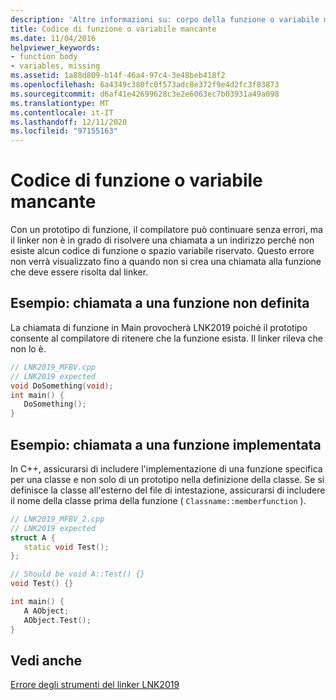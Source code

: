 ```yaml
---
description: 'Altre informazioni su: corpo della funzione o variabile mancante'
title: Codice di funzione o variabile mancante
ms.date: 11/04/2016
helpviewer_keywords:
- function body
- variables, missing
ms.assetid: 1a88d809-b14f-46a4-97c4-3e48beb418f2
ms.openlocfilehash: 6a4349c380fc0f573adc8e372f9e4d2fc3f83873
ms.sourcegitcommit: d6af41e42699628c3e2e6063ec7b03931a49a098
ms.translationtype: MT
ms.contentlocale: it-IT
ms.lasthandoff: 12/11/2020
ms.locfileid: "97155163"
---
```

# <a name="missing-function-body-or-variable"></a>Codice di funzione o variabile mancante

Con un prototipo di funzione, il compilatore può continuare senza errori, ma il linker non è in grado di risolvere una chiamata a un indirizzo perché non esiste alcun codice di funzione o spazio variabile riservato. Questo errore non verrà visualizzato fino a quando non si crea una chiamata alla funzione che deve essere risolta dal linker.

## <a name="example-call-to-an-undefined-function"></a>Esempio: chiamata a una funzione non definita

La chiamata di funzione in Main provocherà LNK2019 poiché il prototipo consente al compilatore di ritenere che la funzione esista.  Il linker rileva che non lo è.

```cpp
// LNK2019_MFBV.cpp
// LNK2019 expected
void DoSomething(void);
int main() {
   DoSomething();
}
```

## <a name="example-call-to-an-implemented-function"></a>Esempio: chiamata a una funzione implementata

In C++, assicurarsi di includere l'implementazione di una funzione specifica per una classe e non solo di un prototipo nella definizione della classe. Se si definisce la classe all'esterno del file di intestazione, assicurarsi di includere il nome della classe prima della funzione ( `Classname::memberfunction` ).

```cpp
// LNK2019_MFBV_2.cpp
// LNK2019 expected
struct A {
   static void Test();
};

// Should be void A::Test() {}
void Test() {}

int main() {
   A AObject;
   AObject.Test();
}
```

## <a name="see-also"></a>Vedi anche

[Errore degli strumenti del linker LNK2019](../../error-messages/tool-errors/linker-tools-error-lnk2019.md)
